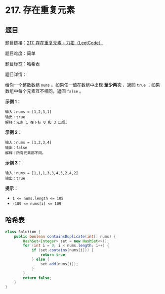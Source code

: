 # 217. 存在重复元素

## 题目

题目链接：[217. 存在重复元素 - 力扣（LeetCode）](https://leetcode.cn/problems/contains-duplicate/description/)

题目难度：简单

题目标签：哈希表

题目详情：

给你一个整数数组 `nums` 。如果任一值在数组中出现 **至少两次** ，返回 `true` ；如果数组中每个元素互不相同，返回 `false` 。

**示例 1：**

``` 
输入：nums = [1,2,3,1]
输出：true
解释：元素 1 在下标 0 和 3 出现。
```

**示例 2：**

``` 
输入：nums = [1,2,3,4]
输出：false
解释：所有元素都不同。
```

**示例 3：**

``` 
输入：nums = [1,1,1,3,3,4,3,2,4,2]
输出：true
```

**提示：**

- `1 <= nums.length <= 105`
- `-109 <= nums[i] <= 109`



## 哈希表

``` java
class Solution {
    public boolean containsDuplicate(int[] nums) {
        HashSet<Integer> set = new HashSet<>();
        for (int i = 0; i < nums.length; i++) {
            if (set.contains(nums[i])) {
                return true;
            } else {
                set.add(nums[i]);
            }
        }
        return false;
    }
}
```